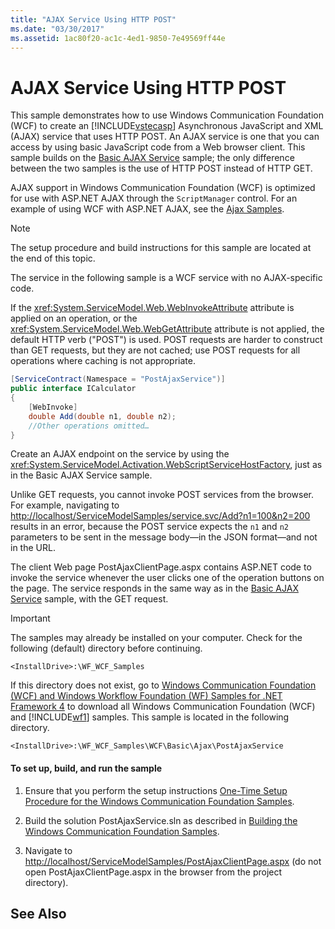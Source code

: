 ```yaml
---
title: "AJAX Service Using HTTP POST"
ms.date: "03/30/2017"
ms.assetid: 1ac80f20-ac1c-4ed1-9850-7e49569ff44e
---
```

# AJAX Service Using HTTP POST
This sample demonstrates how to use Windows Communication Foundation (WCF) to create an [!INCLUDE[vstecasp](../../../../includes/vstecasp-md.md)] Asynchronous JavaScript and XML (AJAX) service that uses HTTP POST. An AJAX service is one that you can access by using basic JavaScript code from a Web browser client. This sample builds on the [Basic AJAX Service](../../../../docs/framework/wcf/samples/basic-ajax-service.md) sample; the only difference between the two samples is the use of HTTP POST instead of HTTP GET.  
  
 AJAX support in Windows Communication Foundation (WCF) is optimized for use with ASP.NET AJAX through the `ScriptManager` control. For an example of using WCF with ASP.NET AJAX, see the [Ajax Samples](../../../../docs/framework/wcf/samples/ajax-service-using-http-post.md).  
  
> [!NOTE]
>  The setup procedure and build instructions for this sample are located at the end of this topic.  
  
 The service in the following sample is a WCF service with no AJAX-specific code.  
  
 If the <xref:System.ServiceModel.Web.WebInvokeAttribute> attribute is applied on an operation, or the <xref:System.ServiceModel.Web.WebGetAttribute> attribute is not applied, the default HTTP verb ("POST") is used. POST requests are harder to construct than GET requests, but they are not cached; use POST requests for all operations where caching is not appropriate.  

```csharp
[ServiceContract(Namespace = "PostAjaxService")]  
public interface ICalculator  
{
    [WebInvoke]  
    double Add(double n1, double n2);  
    //Other operations omitted…  
}
```

 Create an AJAX endpoint on the service by using the <xref:System.ServiceModel.Activation.WebScriptServiceHostFactory>, just as in the Basic AJAX Service sample.  
  
 Unlike GET requests, you cannot invoke POST services from the browser. For example, navigating to <http://localhost/ServiceModelSamples/service.svc/Add?n1=100&n2=200> results in an error, because the POST service expects the `n1` and `n2` parameters to be sent in the message body—in the JSON format—and not in the URL.  
  
 The client Web page PostAjaxClientPage.aspx contains ASP.NET code to invoke the service whenever the user clicks one of the operation buttons on the page. The service responds in the same way as in the [Basic AJAX Service](../../../../docs/framework/wcf/samples/basic-ajax-service.md) sample, with the GET request.  
  
> [!IMPORTANT]
>  The samples may already be installed on your computer. Check for the following (default) directory before continuing.  
> 
>  `<InstallDrive>:\WF_WCF_Samples`  
> 
>  If this directory does not exist, go to [Windows Communication Foundation (WCF) and Windows Workflow Foundation (WF) Samples for .NET Framework 4](http://go.microsoft.com/fwlink/?LinkId=150780) to download all Windows Communication Foundation (WCF) and [!INCLUDE[wf1](../../../../includes/wf1-md.md)] samples. This sample is located in the following directory.  
> 
>  `<InstallDrive>:\WF_WCF_Samples\WCF\Basic\Ajax\PostAjaxService`  
  
#### To set up, build, and run the sample  
  
1. Ensure that you perform the setup instructions [One-Time Setup Procedure for the Windows Communication Foundation Samples](../../../../docs/framework/wcf/samples/one-time-setup-procedure-for-the-wcf-samples.md).  
  
2. Build the solution PostAjaxService.sln as described in [Building the Windows Communication Foundation Samples](../../../../docs/framework/wcf/samples/building-the-samples.md).  
  
3. Navigate to <http://localhost/ServiceModelSamples/PostAjaxClientPage.aspx> (do not open PostAjaxClientPage.aspx in the browser from the project directory).  
  
## See Also
